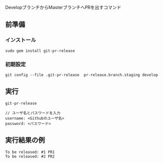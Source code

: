 DevelopブランチからMasterブランチへPRを出すコマンド

## 前準備
### インストール
```
sudo gem install git-pr-release
```

### 初期設定
```
git config --file .git-pr-release  pr-release.branch.staging develop
```

## 実行
```
git-pr-release

// ユーザ名とパスワードを入力
username: <Githubのユーザ名> 
password: <パスワード>
```

## 実行結果の例

```
To be released: #1 PR1
To be released: #2 PR2
```
